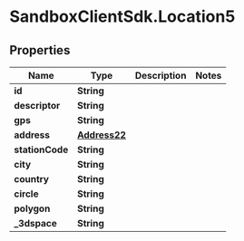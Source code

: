 # SandboxClientSdk.Location5

## Properties
Name | Type | Description | Notes
------------ | ------------- | ------------- | -------------
**id** | **String** |  | 
**descriptor** | **String** |  | 
**gps** | **String** |  | 
**address** | [**Address22**](Address22.md) |  | 
**stationCode** | **String** |  | 
**city** | **String** |  | 
**country** | **String** |  | 
**circle** | **String** |  | 
**polygon** | **String** |  | 
**_3dspace** | **String** |  | 
